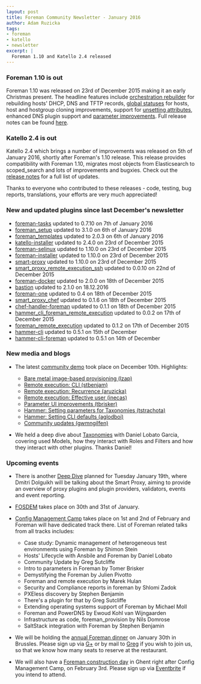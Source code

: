 ```yaml
---
layout: post
title: Foreman Community Newsletter - January 2016
author: Adam Ruzicka
tags:
- foreman
- katello
- newsletter
excerpt: |
  Foreman 1.10 and Katello 2.4 released
---
```


### Foreman 1.10 is out
Foreman 1.10 was released on 23rd of December 2015 making it an early Christmas present. The headline features include [orchestration rebuilder](https://www.youtube.com/watch?v=MxPtzWhiE1o) for rebuilding hosts' DHCP, DNS and TFTP records, [global statuses](https://www.youtube.com/watch?v=2FNLwf5Z47A) for hosts, host and hostgroup cloning improvements, support for [unsetting attributes](https://www.youtube.com/watch?v=eXRiCYjmXBk), enhanced DNS plugin support and [parameter improvements](https://www.youtube.com/watch?v=hXl70osESlQ). Full release notes can be found [here](http://theforeman.org/manuals/1.10/index.html#Releasenotesfor1.10).

### Katello 2.4 is out
Katello 2.4 which brings a number of improvements was released on 5th of January 2016, shortly after Foreman's 1.10 release. This release provides compatibility with Foreman 1.10, migrates most objects from Elasticsearch to scoped_search and lots of improvements and bugxies. Check out the [release notes](http://www.katello.org/docs/2.4/release_notes/release_notes.html) for a full list of updates.

Thanks to everyone who contributed to these releases - code, testing, bug reports, translations, your efforts are very much appreciated!

### New and updated plugins since last December's newsletter
  - [foreman-tasks](https://github.com/theforeman/foreman-tasks) updated to 0.7.10 on 7th of January 2016
  - [foreman_setup](https://github.com/theforeman/foreman_setup) updated to 3.1.0 on 6th of January 2016
  - [foreman_templates](https://github.com/theforeman/foreman_templates) updated to 2.0.3 on 6th of January 2016
  - [katello-installer](https://github.com/Katello/katello-installer) updated to 2.4.0 on 23rd of December 2015
  - [foreman-selinux](https://github.com/theforeman/foreman-selinux) updated to 1.10.0 on 23rd of December 2015
  - [foreman-installer](https://github.com/theforeman/foreman-installer) updated to 1.10.0 on 23rd of December 2015
  - [smart-proxy](https://github.com/theforeman/smart-proxy) updated to 1.10.0 on 23rd of December 2015
  - [smart_proxy_remote_execution_ssh](https://github.com/theforeman/smart_proxy_remote_execution_ssh) updated to 0.0.10 on 22nd of December 2015
  - [foreman-docker](https://github.com/theforeman/foreman-docker) updated to 2.0.0 on 18th of December 2015
  - [bastion](https://github.com/Katello/bastion) updated to 2.1.0 on 18.12.2016
  - [foreman-one](https://github.com/theforeman/foreman-one) updated to 0.4 on 18th of December 2015
  - [smart_proxy_chef](https://github.com/theforeman/smart_proxy_chef) updated to 0.1.6 on 18th of December 2015
  - [chef-handler-foreman](https://github.com/theforeman/chef-handler-foreman) updated to 0.1.1 on 18th of December 2015
  - [hammer_cli_foreman_remote_execution](https://github.com/theforeman/hammer_cli_foreman_remote_execution) updated to 0.0.2 on 17th of December 2015
  - [foreman_remote_execution](https://github.com/theforeman/foreman_remote_execution) updated to 0.1.2 on 17th of December 2015
  - [hammer-cli](https://github.com/theforeman/hammer-cli) updated to 0.5.1 on 15th of December
  - [hammer-cli-foreman](https://github.com/theforeman/hammer-cli-foreman) updated to 0.5.1 on 14th of December

### New media and blogs

- The latest [community demo](https://www.youtube.com/watch?v=gvOFbmZO1yM&list=PLLTIBSsvp9qQwNxhQVtaqNNkMkvsHldGA) took place on December 10th. Highlights:
  - [Bare metal image-based provisioning (lzap)](https://youtu.be/gvOFbmZO1yM?t=0)
  - [Remote execution: CLI (stbenjam)](https://youtu.be/gvOFbmZO1yM?t=575)
  - [Remote execution: Recurrence (aruzicka)](https://youtu.be/gvOFbmZO1yM?t=840)
  - [Remote execution: Effective user (inecas)](https://youtu.be/gvOFbmZO1yM?t=1220)
  - [Parameter UI improvements (tbrisker)](https://youtu.be/gvOFbmZO1yM?t=1675)
  - [Hammer: Setting parameters for Taxonomies (tstrachota)](https://youtu.be/gvOFbmZO1yM?t=2062)
  - [Hammer: Setting CLI defaults (aglodboi)](https://youtu.be/gvOFbmZO1yM?t=2256)
  - [Community updates (gwmngilfen)](https://youtu.be/gvOFbmZO1yM?t=2785)

- We held a deep dive about [Taxonomies](https://www.youtube.com/watch?v=D4cON77hmnI) with Daniel Lobato Garcia, covering used Models, how they interact with Roles and Filters and how they interact with other plugins. Thanks Daniel!

### Upcoming events
- There is another [Deep Dive](https://www.youtube.com/watch?v=0BSnlUkCC7I) planned for Tuesday January 19th, where Dmitri Dolguikh will be talking about the Smart Proxy, aiming to provide an overview of proxy plugins and plugin providers, validators, events and event reporting.
- [FOSDEM](https://fosdem.org/2016/) takes place on 30th and 31st of January.
- [Config Management Camp](http://cfgmgmtcamp.eu/) takes place on 1st and 2nd of February and Foreman will have dedicated track there. List of Foreman related talks from all tracks includes:
  - Case study: Dynamic management of heterogeneous test environments using Foreman by Shimon Stein 
  - Hosts' Lifecycle with Ansbile and Foreman by Daniel Lobato
  - Community Update by Greg Sutcliffe
  - Intro to parameters in Foreman by Tomer Brisker
  - Demystifying the Foreman by Julien Pivotto
  - Foreman and remote execution by Marek Hulan
  - Security and Compliance reports in foreman by Shlomi Zadok
  - PXEless discovery by Stephen Benjamin
  - There's a plugin for that by Greg Sutcliffe
  - Extending operating systems support of Foreman by Michael Moll
  - Foreman and PowerDNS by Ewoud Kohl van Wijngaarden
  - Infrastructure as code, foreman_provision by Nils Domrose
  - SaltStack integration with Foreman by Stephen Benjamin

- We will be holding the [annual Foreman dinner](https://groups.google.com/forum/#!topic/foreman-users/62yYbdDlojU) on January 30th in Brussles. Please sign up via [G+](https://plus.google.com/events/co1nia0c7g6hk9b4msf98517s1o) or by mail to [Greg](mailto:greg.sutcliffe@gmail.com) if you wish to join us, so that we know how many seats to reserve at the restaurant.
- We will also have a [Foreman construction day](https://groups.google.com/forum/#!topic/foreman-users/Vx_2Z_QC9j8) in Ghent right after Config Management Camp, on February 3rd. Please sign up via [Eventbrite](https://www.eventbrite.com/e/foreman-construction-day-registration-19911909056) if you intend to attend.
